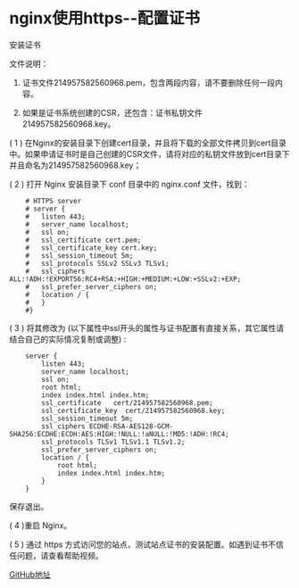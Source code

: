 # nginx使用https--配置证书

安装证书

文件说明：

1. 证书文件214957582560968.pem，包含两段内容，请不要删除任何一段内容。

2. 如果是证书系统创建的CSR，还包含：证书私钥文件214957582560968.key。

( 1 ) 在Nginx的安装目录下创建cert目录，并且将下载的全部文件拷贝到cert目录中。如果申请证书时是自己创建的CSR文件，请将对应的私钥文件放到cert目录下并且命名为214957582560968.key；

( 2 ) 打开 Nginx 安装目录下 conf 目录中的 nginx.conf 文件，找到：
```
    # HTTPS server
    # server {
    #   listen 443;
    #   server_name localhost;
    #   ssl on;
    #   ssl_certificate cert.pem;
    #   ssl_certificate_key cert.key;
    #   ssl_session_timeout 5m;
    #   ssl_protocols SSLv2 SSLv3 TLSv1;
    #   ssl_ciphers ALL:!ADH:!EXPORT56:RC4+RSA:+HIGH:+MEDIUM:+LOW:+SSLv2:+EXP;
    #   ssl_prefer_server_ciphers on;
    #   location / {
    #   }
    #}
```

( 3 ) 将其修改为 (以下属性中ssl开头的属性与证书配置有直接关系，其它属性请结合自己的实际情况复制或调整) :

```
    server {
        listen 443;
        server_name localhost;
        ssl on;
        root html;
        index index.html index.htm;
        ssl_certificate   cert/214957582560968.pem;
        ssl_certificate_key  cert/214957582560968.key;
        ssl_session_timeout 5m;
        ssl_ciphers ECDHE-RSA-AES128-GCM-SHA256:ECDHE:ECDH:AES:HIGH:!NULL:!aNULL:!MD5:!ADH:!RC4;
        ssl_protocols TLSv1 TLSv1.1 TLSv1.2;
        ssl_prefer_server_ciphers on;
        location / {
            root html;
            index index.html index.htm;
        }
    }
```
保存退出。

( 4 )重启 Nginx。

( 5 ) 通过 https 方式访问您的站点，测试站点证书的安装配置。如遇到证书不信任问题，请查看帮助视频。

[GitHub地址](https://github.com/wrack0001/note/blob/master/nginx/nginx%E4%BD%BF%E7%94%A8https--%E9%85%8D%E7%BD%AE%E8%AF%81%E4%B9%A6.md)